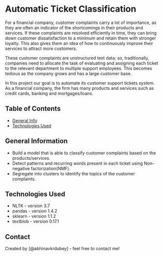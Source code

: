 # Automatic Ticket Classification
For a financial company, customer complaints carry a lot of importance, as they are often an indicator of the shortcomings in their products and services. If these complaints are resolved efficiently in time, they can bring down customer dissatisfaction to a minimum and retain them with stronger loyalty. This also gives them an idea of how to continuously improve their services to attract more customers.

These customer complaints are unstructured text data; so, traditionally, companies need to allocate the task of evaluating and assigning each ticket to the relevant department to multiple support employees. This becomes tedious as the company grows and has a large customer base.

In this project our goal is to automate its customer support tickets system. As a financial company, the firm has many products and services such as credit cards, banking and mortgages/loans.


## Table of Contents
* [General Info](#general-information)
* [Technologies Used](#technologies-used)

<!-- You can include any other section that is pertinent to your problem -->

## General Information
- Build a model that is able to classify customer complaints based on the products/services.
- Detect patterns and recurring words present in each ticket using Non-negative factorization(NMF).
- Segregate into clusters to identify the topics of the customer complaints. 

<!-- You don't have to answer all the questions - just the ones relevant to your project. -->


## Technologies Used
- NLTK  - version 3.7
- pandas - version 1.4.2
- sklearn - version 1.1.2
- textblob - version 0.17.1

<!-- As the libraries versions keep on changing, it is recommended to mention the version of library used in this project -->


## Contact
Created by [@abhinavkrdubey] - feel free to contact me!


<!-- Optional -->
<!-- ## License -->
<!-- This project is open source and available under the [... License](). -->

<!-- You don't have to include all sections - just the one's relevant to your project -->
